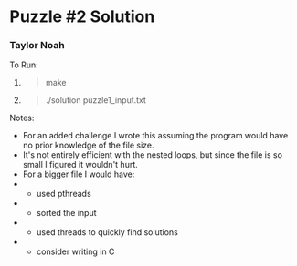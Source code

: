 # Puzzle #2 Solution
### Taylor Noah

To Run:  
1) > make  
2) > ./solution puzzle1_input.txt  

Notes:  
- For an added challenge I wrote this assuming the program would have no prior knowledge of the file size.    
- It's not entirely efficient with the nested loops, but since the file is so small I figured it wouldn't hurt.  
- For a bigger file I would have:  
- - used pthreads
- - sorted the input
- - used threads to quickly find solutions
- - consider writing in C  
